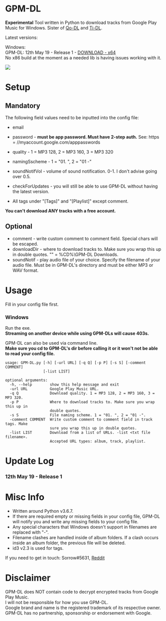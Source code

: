 # GPM-DL
**Experimental** Tool written in Python to download tracks from Google Play Music for Windows.
Sister of [Qo-DL](https://github.com/Sorrow446/Qo-DL) and [Ti-DL](https://github.com/Sorrow446/Ti-DL).

Latest versions:

Windows:   
GPM-DL: 12th May 19 - Release 1 - [DOWNLOAD - x64](https://thoas.feralhosting.com/sorrow/GPM-DL/Latest%20Build/GPM-DL_x64.exe)   
No x86 build at the moment as a needed lib is having issues working with it.   

![](https://thoas.feralhosting.com/sorrow/GPM-DL/b1.jpg)

# Setup
## Mandatory ##
The following field values need to be inputted into the config file:
- email
- password - **must be app password. Must have 2-step auth.** See: https = //myaccount.google.com/apppasswords
- quality - 1 = MP3 128, 2 = MP3 160, 3 = MP3 320
- namingSscheme - 1 = "01. ", 2 = "01 -"
- soundNotifVol - volume of sound notification. 0-1. I don't advise going over 0.5.
- checkForUpdates - you will still be able to use GPM-DL without having the latest version.

- All tags under "[Tags]" and "[Playlist]" except comment.

**You can't download ANY tracks with a free account.**
## Optional ##
- comment - write custom comment to comment field. Special chars will be escaped.
- downloadDir - where to download tracks to. Make sure you wrap this up in double quotes. "" = %CD%\GPM-DL Downloads.
- soundNotif - play audio file of your choice. Specify the filename of your audio file. Must be in GPM-DL's directory and must be either MP3 or WAV format.

# Usage
Fill in your config file first.

### Windows ###
Run the exe.   
**Streaming on another device while using GPM-DLs will cause 403s.**

GPM-DL can also be used via command line.   
**Make sure you cd to GPM-DL's dir before calling it or it won't not be able to read your config file.**   
```
usage: GPM-DL.py [-h] [-url URL] [-q Q] [-p P] [-s S] [-comment COMMENT]
                 [-list LIST]

optional arguments:
  -h, --help        show this help message and exit
  -url URL          Google Play Music URL.
  -q Q              Download quality. 1 = MP3 128, 2 = MP3 160, 3 = MP3 320.
  -p P              Where to download tracks to. Make sure you wrap this up in
                    double quotes.
  -s S              File naming scheme. 1 = "01. ", 2 = "01 -".
  -comment COMMENT  Write custom comment to comment field in track tags. Make
                    sure you wrap this up in double quotes.
  -list LIST        Download from a list of URLs. -list <txt file filename>.
                    Accepted URL types: album, track, playlist.
```
# Update Log #
### 12th May 19 - Release 1 ###

# Misc Info
- Written around Python v3.6.7.    
- If there are required empty or missing fields in your config file, GPM-DL will notify you and write any missing fields to your config file.
- Any special characters that Windows doesn't support in filenames are replaced with "-".    
- Filename clashes are handled inside of album folders. If a clash occurs inside an album folder, the previous file will be deleted.     
- id3 v2.3 is used for tags.

If you need to get in touch: Sorrow#5631, [Reddit](https://www.reddit.com/user/Sorrow446)

# Disclaimer
GPM-DL does NOT contain code to decrypt encrypted tracks from Google Play Music.    
I will not be responsible for how you use GPM-DL.    
Google brand and name is the registered trademark of its respective owner.    
GPM-DL has no partnership, sponsorship or endorsement with Google.    
